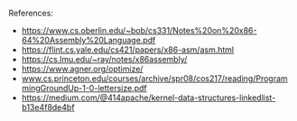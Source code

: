 References:
- https://www.cs.oberlin.edu/~bob/cs331/Notes%20on%20x86-64%20Assembly%20Language.pdf
- https://flint.cs.yale.edu/cs421/papers/x86-asm/asm.html
- https://cs.lmu.edu/~ray/notes/x86assembly/
- https://www.agner.org/optimize/
- www.cs.princeton.edu/courses/archive/spr08/cos217/reading/ProgrammingGroundUp-1-0-lettersize.pdf
- https://medium.com/@414apache/kernel-data-structures-linkedlist-b13e4f8de4bf

